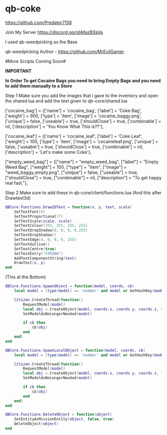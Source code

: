 # qb-coke
https://github.com/Predator7158

Join My Server
https://discord.gg/nbMazBXaVa

I used qb-weedpicking as the Base

qb-weedpicking Author - https://github.com/MrEvilGamer

#More Scripts Coming Soon#

**IMPORTANT**

**In Order To get Cocaine Bags you need to bring Empty Bags and you need to add them manually to a Store**

Step 1
Make sure you add the images that i gave to the inventory and open the shared.lua and add the text given to
qb-core/shared.lua

['cocaine_bag'] 				 = {['name'] = 'cocaine_bag', 			  	  	['label'] = 'Coke Bag', 				['weight'] = 900, 		['type'] = 'item', 		['image'] = 'cocaine_baggy.png', 	   	['unique'] = false, 	['useable'] = true, 	['shouldClose'] = true,	  ['combinable'] = nil,   ['description'] = 'You Know What This is??'},

['cocaine_leaf'] 				 = {['name'] = 'cocaine_leaf', 			  	  	['label'] = 'Coke Leaf', 				['weight'] = 100, 		['type'] = 'item', 		['image'] = 'cocaineleaf.png', 	   		['unique'] = false, 	['useable'] = true, 	['shouldClose'] = true,	  ['combinable'] = nil,   ['description'] = 'Let\'s make some Coke'},

["empty_weed_bag"] 				 = {["name"] = "empty_weed_bag", 				["label"] = "Empty Weed Bag", 				["weight"] = 100, 		["type"] = "item", 		["image"] = "weed_baggy_empty.png", 		["unique"] = false, 	["useable"] = true, 	["shouldClose"] = true,   ["combinable"] = nil,   ["description"] = "To get happy real fast."},

Step 2
Make sure to add these in qb-core/client/functions.lua
(And this after Drawtext3d) 

```lua
QBCore.Functions.Draw2DText = function(x, y, text, scale)
    SetTextFont(4)
    SetTextProportional(7)
    SetTextScale(scale, scale)
    SetTextColour(255, 255, 255, 255)
    SetTextDropShadow(0, 0, 0, 0,255)
    SetTextDropShadow()
    SetTextEdge(4, 0, 0, 0, 255)
    SetTextOutline()
    SetTextCentre(true)
    SetTextEntry("STRING")
    AddTextComponentString(text)
    DrawText(x, y)
end
```

(This at the Bottom)

```lua
QBCore.Functions.SpawnObject = function(model, coords, cb)
    local model = (type(model) == 'number' and model or GetHashKey(model))

    Citizen.CreateThread(function()
        RequestModel(model)
        local obj = CreateObject(model, coords.x, coords.y, coords.z, true, false, true)
        SetModelAsNoLongerNeeded(model)

        if cb then
            cb(obj)
        end
    end)
end
```
```lua
QBCore.Functions.SpawnLocalObject = function(model, coords, cb)
    local model = (type(model) == 'number' and model or GetHashKey(model))

    Citizen.CreateThread(function()
        RequestModel(model)
        local obj = CreateObject(model, coords.x, coords.y, coords.z, false, false, true)
        SetModelAsNoLongerNeeded(model)

        if cb then
            cb(obj)
        end
    end)
end
```
```lua
QBCore.Functions.DeleteObject = function(object)
    SetEntityAsMissionEntity(object, false, true)
    DeleteObject(object)
end
```
